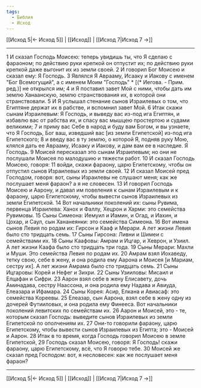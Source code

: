 ```yaml
---
tags:
  - Библия
  - Исход
---
```

[[Исход 5|← Исход 5]] | [[Исход]] | [[Исход 7|Исход 7 →]]

---
1 И сказал Господь Моисею: теперь увидишь ты, что Я сделаю с фараоном; по действию руки крепкой он отпустит их; по действию руки крепкой даже выгонит их из земли своей.
2 И говорил Бог Моисею и сказал ему: Я Господь.
3 Являлся Я Аврааму, Исааку и Иакову с именем "Бог Всемогущий", а с именем Моим "Господь" * [(* Иегова. - Прим. ред.)] не открылся им;
4 и Я поставил завет Мой с ними, чтобы дать им землю Ханаанскую, землю странствования их, в которой они странствовали.
5 И Я услышал стенание сынов Израилевых о том, что Египтяне держат их в рабстве, и вспомнил завет Мой.
6 Итак скажи сынам Израилевым: Я Господь, и выведу вас из-под ига Египтян, и избавлю вас от рабства их, и спасу вас мышцею простертою и судами великими;
7 и приму вас Себе в народ и буду вам Богом, и вы узнаете, что Я Господь, Бог ваш, изведший вас [из земли Египетской] из-под ига Египетского;
8 и введу вас в ту землю, о которой Я, подняв руку Мою, клялся дать ее Аврааму, Исааку и Иакову, и дам вам ее в наследие. Я Господь.
9 Моисей пересказал это сынам Израилевым; но они не послушали Моисея по малодушию и тяжести работ.
10 И сказал Господь Моисею, говоря:
11 войди, скажи фараону, царю Египетскому, чтобы он отпустил сынов Израилевых из земли своей.
12 И сказал Моисей пред Господом, говоря: вот, сыны Израилевы не слушают меня; как же послушает меня фараон? а я не словесен.
13 И говорил Господь Моисею и Аарону, и давал им повеления к сынам Израилевым и к фараону, царю Египетскому, чтобы вывести сынов Израилевых из земли Египетской.
14 Вот начальники поколений их: сыны Рувима, первенца Израилева: Ханох и Фаллу, Хецрон и Харми: это семейства Рувимовы.
15 Сыны Симеона: Иемуил и Иамин, и Огад, и Иахин, и Цохар, и Саул, сын Хананеянки: это семейства Симеона.
16 Вот имена сынов Левия по родам их: Гирсон и Кааф и Мерари. А лет жизни Левия было сто тридцать семь.
17 Сыны Гирсона: Ливни и Шимеи с семействами их.
18 Сыны Каафовы: Амрам и Ицгар, и Хеврон, и Узиил. А лет жизни Каафа было сто тридцать три года.
19 Сыны Мерари: Махли и Муши. Это семейства Левия по родам их.
20 Амрам взял Иохаведу, тетку свою, себе в жену, и она родила ему Аарона и Моисея [и Мариам, сестру их]. А лет жизни Амрама было сто тридцать семь.
21 Сыны Ицгаровы: Корей и Нефег и Зихри.
22 Сыны Узииловы: Мисаил и Елцафан и Сифри.
23 Аарон взял себе в жену Елисавету, дочь Аминадава, сестру Наассона, и она родила ему Надава и Авиуда, Елеазара и Ифамара.
24 Сыны Корея: Асир, Елкана и Авиасаф: это семейства Кореевы.
25 Елеазар, сын Аарона, взял себе в жену одну из дочерей Футииловых, и она родила ему Финееса. Вот начальники поколений левитских по семействам их.
26 Аарон и Моисей, это - те, которым сказал Господь: выведите сынов Израилевых из земли Египетской по ополчениям их.
27 Они-то говорили фараону, царю Египетскому, чтобы вывести сынов Израилевых из Египта; это - Моисей и Аарон.
28 Итак в то время, когда Господь говорил Моисею в земле Египетской,
29 Господь сказал Моисею, говоря: Я Господь! скажи фараону, царю Египетскому, всё, что Я говорю тебе.
30 Моисей же сказал пред Господом: вот, я несловесен: как же послушает меня фараон?

---
[[Исход 5|← Исход 5]] | [[Исход]] | [[Исход 7|Исход 7 →]]